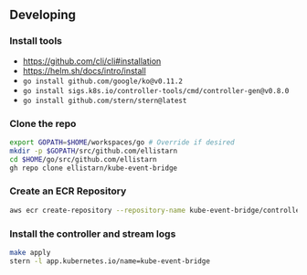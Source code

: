 ## Developing

### Install tools
* https://github.com/cli/cli#installation
* https://helm.sh/docs/intro/install
* `go install github.com/google/ko@v0.11.2`
* `go install sigs.k8s.io/controller-tools/cmd/controller-gen@v0.8.0`
* `go install github.com/stern/stern@latest`

### Clone the repo
```sh
export GOPATH=$HOME/workspaces/go # Override if desired
mkdir -p $GOPATH/src/github.com/ellistarn
cd $HOME/go/src/github.com/ellistarn
gh repo clone ellistarn/kube-event-bridge
```

### Create an ECR Repository
```sh
aws ecr create-repository --repository-name kube-event-bridge/controller --image-scanning-configuration scanOnPush=true
```

### Install the controller and stream logs
```sh
make apply
stern -l app.kubernetes.io/name=kube-event-bridge
```
